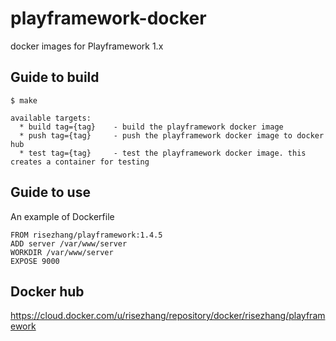 # playframework-docker

docker images for Playframework 1.x 

## Guide to build

```
$ make

available targets:
  * build tag={tag}    - build the playframework docker image
  * push tag={tag}     - push the playframework docker image to docker hub
  * test tag={tag}     - test the playframework docker image. this creates a container for testing
```

## Guide to use

An example of Dockerfile

```
FROM risezhang/playframework:1.4.5
ADD server /var/www/server
WORKDIR /var/www/server
EXPOSE 9000
```

## Docker hub

https://cloud.docker.com/u/risezhang/repository/docker/risezhang/playframework

